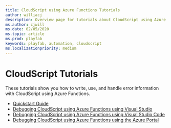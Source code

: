 ```yaml
---
title: CloudScript using Azure Functions Tutorials
author: williacj
description: Overview page for tutorials about CloudScript using Azure Functions.
ms.author: cjwill
ms.date: 02/05/2020
ms.topic: article
ms.prod: playfab
keywords: playfab, automation, cloudscript
ms.localizationpriority: medium
---
```

# CloudScript Tutorials

These tutorials show you how to write, use, and handle error information with CloudScript using Azure Functions.

- [Quickstart Guide](quickstart.md)
- [Debugging CloudScript using Azure Functions using Visual Studio](debugging-with-cloudscript-af-vs.md)
- [Debugging CloudScript using Azure Functions using Visual Studio Code](debugging-with-cloudscript-af-vscode.md)
- [Debugging CloudScript using Azure Functions using the Azure Portal](debugging-with-cloudscript-af-azure.md) 